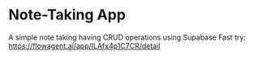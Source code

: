 # Note-Taking App
A simple note taking having CRUD operations using Supabase
Fast try: https://flowagent.ai/app/ILAfx4p1C7CR/detail
